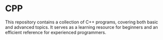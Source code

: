 # CPP
This repository contains a collection of C++ programs, covering both basic and advanced topics. It serves as a learning resource for beginners and an efficient reference for experienced programmers.
